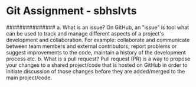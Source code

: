 # Git Assignment - sbhslvts
###############
a. What is an issue?
On GitHub, an "issue" is tool what can be used to track and manage different aspects of a project's development and collaboration. For example: collaborate and communicate between team members and external contributors; report problems or suggest improvements to the code, maintain a history of the development process etc.
b. What is a pull request?
Pull request (PR) is a way to propose your changes to a shared project/code that is hosted on GitHub in order to initiate discussion of those changes before they are added/merged to the main project/code.
